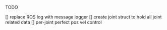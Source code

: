 TODO 

[] replace ROS log with message logger
[] create joint struct to hold all joint related data
[] per-joint perfect pos vel control
